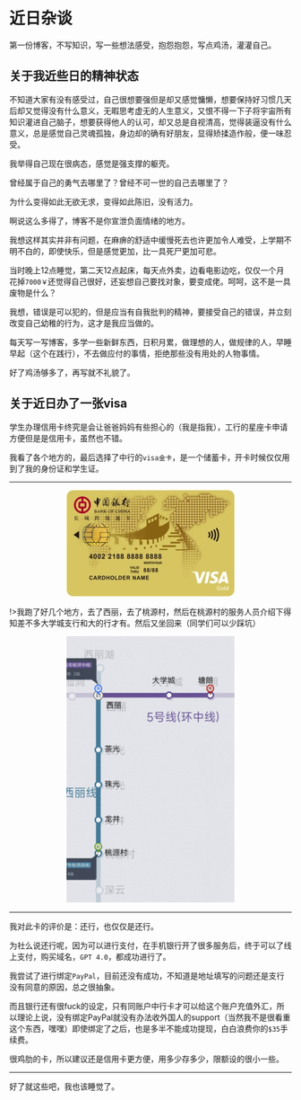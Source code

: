 # 近日杂谈


第一份博客，不写知识，写一些想法感受，抱怨抱怨，写点鸡汤，灌灌自己。


## 关于我近些日的精神状态


不知道大家有没有感受过，自己很想要强但是却又感觉慵懒，想要保持好习惯几天后却又觉得没有什么意义，无暇思考虚无的人生意义，又恨不得一下子将宇宙所有知识灌进自己脑子，想要获得他人的认可，却又总是自视清高，觉得装逼没有什么意义，总是感觉自己灵魂孤独，身边却的确有好朋友，显得矫揉造作般，便一味忍受。


我举得自己现在很病态，感觉是强支撑的躯壳。


曾经属于自己的勇气去哪里了？曾经不可一世的自己去哪里了？


为什么变得如此无欲无求，变得如此陈旧，没有活力。


啊说这么多得了，博客不是你宣泄负面情绪的地方。


我想这样其实并非有问题，在麻痹的舒适中缓慢死去也许更加令人难受，上学期不明不白的，即使快乐，但是感觉更加，比一具死尸更加可悲。

当时晚上12点睡觉，第二天12点起床，每天点外卖，边看电影边吃，仅仅一个月花掉`7000￥`还觉得自己很好，还妄想自己要找对象，要变成佬。呵呵，这不是一具废物是什么？

我想，错误是可以犯的，但是应当有自我批判的精神，要接受自己的错误，并立刻改变自己幼稚的行为，这才是我应当做的。


每天写一写博客，多学一些新鲜东西，日积月累，做理想的人，做规律的人，早睡早起（这个在践行），不去做应付的事情，拒绝那些没有用处的人物事情。


好了鸡汤够多了，再写就不礼貌了。


## 关于近日办了一张visa


学生办理信用卡终究是会让爸爸妈妈有些担心的（我是指我），工行的星座卡申请方便但是是信用卡，虽然也不错。

我看了各个地方的，最后选择了中行的`visa金卡`，是一个储蓄卡，开卡时候仅仅用到了我的身份证和学生证。

---

<p align="center">
    <img src="/acada/etc/visa.jpg" alt="visa gold">
</p>

!>我跑了好几个地方，去了西丽，去了桃源村，然后在桃源村的服务人员介绍下得知差不多大学城支行和大的行才有。然后又坐回来（同学们可以少踩坑）

<p align="center">
    <img src="/acada/etc/subway.jpg" alt="visa gold" width="300">
</p>

---

我对此卡的评价是：还行，也仅仅是还行。

为社么说还行呢，因为可以进行支付，在手机银行开了很多服务后，终于可以了线上支付，购买域名，`GPT 4.0`，都成功进行了。

我尝试了进行绑定`PayPal`，目前还没有成功，不知道是地址填写的问题还是支行没有同意的原因，总之很抽象。

而且银行还有很fuck的设定，只有同账户中行卡才可以给这个账户充值外汇，所以理论上说，没有绑定PayPal就没有办法收外国人的support（当然我不是很看重这个东西，嘿嘿）即使绑定了之后，也是多半不能成功提现，白白浪费你的`$35`手续费。

很鸡肋的卡，所以建议还是信用卡更方便，用多少存多少，限额设的很小一些。

---

好了就这些吧，我也该睡觉了。